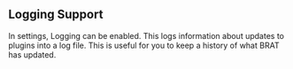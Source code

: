 
## Logging Support
In settings, Logging can be enabled. This logs information about updates to plugins into a log file. This is useful for you to keep a history of what BRAT has updated. 
